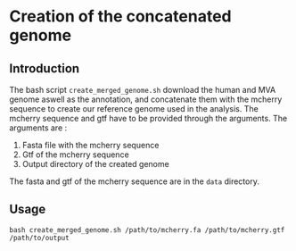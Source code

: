 # Creation of the concatenated genome

## Introduction

The bash script ``create_merged_genome.sh`` download the human and MVA genome aswell as the annotation, and concatenate them with the mcherry sequence to create our reference genome used in the analysis. The mcherry sequence and gtf have to be provided through the arguments. The arguments are :

1. Fasta file with the mcherry sequence
2. Gtf of the mcherry sequence
3. Output directory of the created genome

The fasta and gtf of the mcherry sequence are in the ``data`` directory.

## Usage

``bash create_merged_genome.sh /path/to/mcherry.fa /path/to/mcherry.gtf /path/to/output``
